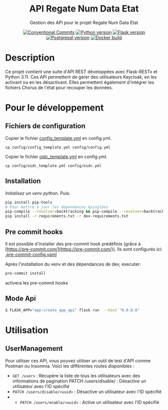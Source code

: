 <h1 align="center" style="border-bottom: none">
    <div>
        API Regate Num Data Etat
    </div>
</h1>

<p align="center">
    Gestion des API pour le projet Regate Num Data Etat<br/>
</p>

<div align="center">
 
[![Conventional Commits](https://img.shields.io/badge/Conventional%20Commits-1.0.0-green.svg)](https://conventionalcommits.org)
[![Python version](https://img.shields.io/badge/python-3.11.0-blue)](https://www.python.org/downloads/release/python-3110/)
[![Flask version](https://img.shields.io/badge/Flask-2.1.3-blue)](https://flask.palletsprojects.com/en/2.1.x/)
[![Postgresql version](https://img.shields.io/badge/Postgresql-informational)](https://www.postgresql.org/)
[![Docker build](https://img.shields.io/badge/docker-automated-informational)](https://docs.docker.com/compose/)

</div>


# Description

Ce projet contient une suite d'API REST développées avec Flask-RESTx et Python 3.11. 
Ces API permettent de gérer des utilisateurs Keycloak, en les activant ou en les désactivant. 
Elles permettent également d'intégrer les fichiers Chorus de l'état pour recouper les données.

# Pour le développement

## Fichiers de configuration

Copier le fichier [config_template.yml](./config/config_template.yml) en config.yml.
```
cp config/config_template.yml config/config.yml
```

Copier le fichier [oidc_template.yml](./config/oidc_template.yml) en config.yml.
```
cp config/oidc_template.yml config/oidc.yml
```


## Installation

*Initialisez un venv python*. Puis:

```bash
pip install pip-tools
# Pour mettre à jour les dépendances épinglées
pip-compile --resolver=backtracking && pip-compile --resolver=backtracking dev-requirements.in
pip install -r requirements.txt -r dev-requirements.txt
```

## Pre commit hooks

Il est possible d'installer des pre-commit hook prédéfinis (grâce à [https://pre-commit.com/](https://pre-commit.com/)).
Ils sont configurés ici: [.pre-commit-config.yaml](./.pre-commit-config.yaml)

Après l'installation du venv et des dépendances de dev, executer:

```bash
pre-commit install
```

activera les pre-commit hooks

## Mode Api

```bash
$ FLASK_APP="app:create_app_api" flask run  --host "0.0.0.0"
```

# Utilisation

## UserManagement

Pour utiliser ces API, vous pouvez utiliser un outil de test d'API comme Postman ou Insomnia. Voici les différentes routes disponibles :

* `GET /users` : Récupère la liste de tous les utilisateurs avec des informations de pagination
PATCH /users/disable/<uuid> : Désactive un utilisateur avec l'ID spécifié
* `PATCH /users/disable/<uuid>` : Désactive un utilisateur avec l'ID spécifié
* * `PATCH /users/enable/<uuid>` : Active un utilisateur avec l'ID spécifié

